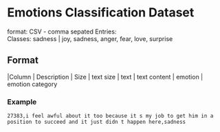 # Emotions Classification Dataset

format: CSV - comma sepated
Entries:  
Classes: sadness | joy, sadness, anger, fear, love, surprise

## Format
|Column | Description 
| Size  | text size
| text | text content
| emotion | emotion category


### Example 

`27383,i feel awful about it too because it s my job to get him in a position to succeed and it just didn t happen here,sadness`

